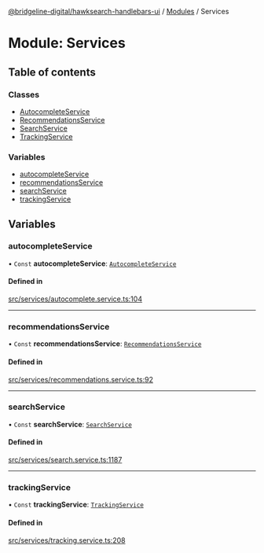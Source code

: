 [@bridgeline-digital/hawksearch-handlebars-ui](../README.md) / [Modules](../modules.md) / Services

# Module: Services

## Table of contents

### Classes

- [AutocompleteService](../classes/Services.AutocompleteService.md)
- [RecommendationsService](../classes/Services.RecommendationsService.md)
- [SearchService](../classes/Services.SearchService.md)
- [TrackingService](../classes/Services.TrackingService.md)

### Variables

- [autocompleteService](Services.md#autocompleteservice)
- [recommendationsService](Services.md#recommendationsservice)
- [searchService](Services.md#searchservice)
- [trackingService](Services.md#trackingservice)

## Variables

### autocompleteService

• `Const` **autocompleteService**: [`AutocompleteService`](../classes/Services.AutocompleteService.md)

#### Defined in

[src/services/autocomplete.service.ts:104](https://bitbucket.org/bridgelinedigital/frontend-handlebars-ui/src/db3ebfe/src/services/autocomplete.service.ts#lines-104)

___

### recommendationsService

• `Const` **recommendationsService**: [`RecommendationsService`](../classes/Services.RecommendationsService.md)

#### Defined in

[src/services/recommendations.service.ts:92](https://bitbucket.org/bridgelinedigital/frontend-handlebars-ui/src/db3ebfe/src/services/recommendations.service.ts#lines-92)

___

### searchService

• `Const` **searchService**: [`SearchService`](../classes/Services.SearchService.md)

#### Defined in

[src/services/search.service.ts:1187](https://bitbucket.org/bridgelinedigital/frontend-handlebars-ui/src/db3ebfe/src/services/search.service.ts#lines-1187)

___

### trackingService

• `Const` **trackingService**: [`TrackingService`](../classes/Services.TrackingService.md)

#### Defined in

[src/services/tracking.service.ts:208](https://bitbucket.org/bridgelinedigital/frontend-handlebars-ui/src/db3ebfe/src/services/tracking.service.ts#lines-208)
